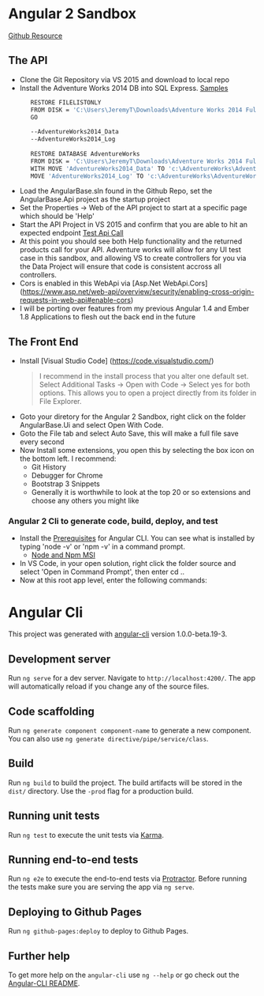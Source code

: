 # Angular 2 Sandbox

[Github Resource](https://github.com/JeremyTurner1976/Angular2Sandbox)

## The API
  - Clone the Git Repository via VS 2015 and download to local repo
  - Install the Adventure Works 2014 DB into SQL Express. [Samples](https://msdn.microsoft.com/en-us/library/mt710790.aspx)
     ```sh
        RESTORE FILELISTONLY  
        FROM DISK = 'C:\Users\JeremyT\Downloads\Adventure Works 2014 Full Database Backup\AdventureWorks2014.bak'  
        GO 
        
        --AdventureWorks2014_Data
        --AdventureWorks2014_Log
        
        RESTORE DATABASE AdventureWorks  
        FROM DISK = 'C:\Users\JeremyT\Downloads\Adventure Works 2014 Full Database Backup\AdventureWorks2014.bak'  
        WITH MOVE 'AdventureWorks2014_Data' TO 'c:\AdventureWorks\AdventureWorks.mdf',  
        MOVE 'AdventureWorks2014_Log' TO 'c:\AdventureWorks\AdventureWorks.ldf'
    ```
  - Load the AngularBase.sln found in the Github Repo, set the AngularBase.Api project as the startup project
  - Set the Properties -> Web of the API project to start at a specific page which should be 'Help'
  - Start the API Project in VS 2015 and confirm that you are able to hit an expected endpoint [Test Api Call](http://localhost:51493/api/v0.0.0/Products)
  - At this point you should see both Help functionality and the returned products call for your API. Adventure works will allow for any UI test case in this sandbox, and allowing VS to create controllers for you via the Data Project will ensure that code is consistent accross all controllers.
  - Cors is enabled in this WebApi via [Asp.Net WebApi.Cors] (https://www.asp.net/web-api/overview/security/enabling-cross-origin-requests-in-web-api#enable-cors)
  - I will be porting over features from my previous Angular 1.4 and Ember 1.8 Applications to flesh out the back end in the future
  
## The Front End
  - Install [Visual Studio Code] (https://code.visualstudio.com/)
    > I recommend in the install process that you alter one default set. Select Additional Tasks -> Open with Code -> Select yes for both options. This allows you to open a project directly from its folder in File Explorer.
  - Goto your diretory for the Angular 2 Sandbox, right click on the folder AngularBase.Ui and select Open With Code.
  - Goto the File tab and select Auto Save, this will make a full file save every second 
  - Now Install some  extensions, you open this by selecting the box icon on the bottom left. I recommend:
    - Git History
	- Debugger for Chrome
    - Bootstrap 3 Snippets
    - Generally it is worthwhile to look at the top 20 or so extensions and choose any others you might like

### Angular 2 Cli to generate code, build, deploy, and test
  - Install the [Prerequisites](https://github.com/angular/angular-cli#prerequisites) for Angular CLI. You can see what is installed by typing 'node -v' or 'npm -v' in a command prompt.
    - [Node and Npm MSI](https://nodejs.org/en/)
  - In VS Code, in your open solution, right click the folder source and select 'Open in Command Prompt', then enter cd ..
  - Now at this root app level, enter the following commands:


# Angular Cli

This project was generated with [angular-cli](https://github.com/angular/angular-cli) version 1.0.0-beta.19-3.

## Development server
Run `ng serve` for a dev server. Navigate to `http://localhost:4200/`. The app will automatically reload if you change any of the source files.

## Code scaffolding

Run `ng generate component component-name` to generate a new component. You can also use `ng generate directive/pipe/service/class`.

## Build

Run `ng build` to build the project. The build artifacts will be stored in the `dist/` directory. Use the `-prod` flag for a production build.

## Running unit tests

Run `ng test` to execute the unit tests via [Karma](https://karma-runner.github.io).

## Running end-to-end tests

Run `ng e2e` to execute the end-to-end tests via [Protractor](http://www.protractortest.org/).
Before running the tests make sure you are serving the app via `ng serve`.

## Deploying to Github Pages

Run `ng github-pages:deploy` to deploy to Github Pages.

## Further help

To get more help on the `angular-cli` use `ng --help` or go check out the [Angular-CLI README](https://github.com/angular/angular-cli/blob/master/README.md).

